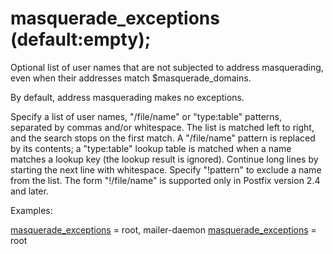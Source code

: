 # masquerade_exceptions (default:empty); 


Optional list of user names that are not subjected to address
masquerading, even when their addresses match $masquerade_domains.



By default, address masquerading makes no exceptions.



Specify a list of user names, "/file/name" or "type:table" patterns,
separated by commas and/or whitespace. The list is matched left to
right, and the search stops on the first match. A "/file/name"
pattern is replaced
by its contents; a "type:table" lookup table is matched when a name
matches a lookup key (the lookup result is ignored).  Continue long
lines by starting the next line with whitespace. Specify "!pattern"
to exclude a name from the list. The form "!/file/name" is supported
only in Postfix version 2.4 and later.  


Examples:



<a href="postconf.5.html#masquerade_exceptions">masquerade_exceptions</a> = root, mailer-daemon
<a href="postconf.5.html#masquerade_exceptions">masquerade_exceptions</a> = root



